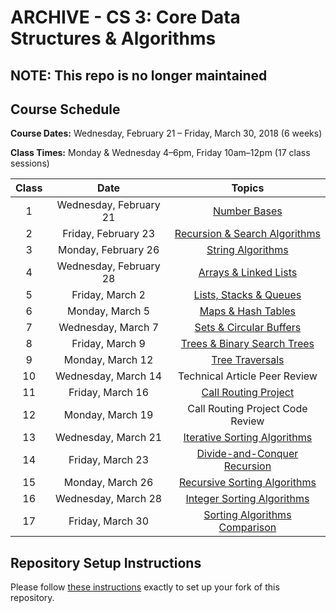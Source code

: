 # ARCHIVE - CS 3: Core Data Structures & Algorithms

## NOTE: This repo is no longer maintained      

## Course Schedule

**Course Dates:** Wednesday, February 21 – Friday, March 30, 2018 (6 weeks)

**Class Times:** Monday & Wednesday 4–6pm, Friday 10am–12pm (17 class sessions)


| Class |          Date          |                  Topics                    |
|:-----:|:----------------------:|:------------------------------------------:|
|   1   | Wednesday, February 21 | [Number Bases](Class1.md)                  |
|   2   |    Friday, February 23 | [Recursion & Search Algorithms](Class2.md) |
|   3   |    Monday, February 26 | [String Algorithms](Class3.md)             |
|   4   | Wednesday, February 28 | [Arrays & Linked Lists](Class4.md)         |
|   5   |    Friday, March 2     | [Lists, Stacks & Queues](Class5.md)        |
|   6   |    Monday, March 5     | [Maps & Hash Tables](Class7.md)            |
|   7   | Wednesday, March 7     | [Sets & Circular Buffers](Class8.md)       |
|   8   |    Friday, March 9     | [Trees & Binary Search Trees](Class9.md)   |
|   9   |    Monday, March 12    | [Tree Traversals](Class10.md)              |
|  10   | Wednesday, March 14    | Technical Article Peer Review              |
|  11   |    Friday, March 16    | [Call Routing Project](project/Project.md) |
|  12   |    Monday, March 19    | Call Routing Project Code Review           |
|  13   | Wednesday, March 21    | [Iterative Sorting Algorithms](Class11.md) |
|  14   |    Friday, March 23    | [Divide-and-Conquer Recursion](Class13.md) |
|  15   |    Monday, March 26    | [Recursive Sorting Algorithms](Class14.md) |
|  16   | Wednesday, March 28    | [Integer Sorting Algorithms](Class15.md)   |
|  17   |    Friday, March 30    | [Sorting Algorithms Comparison](Class17.md)|


## Repository Setup Instructions

Please follow [these instructions](Setup.md) exactly to set up your fork of this repository.
